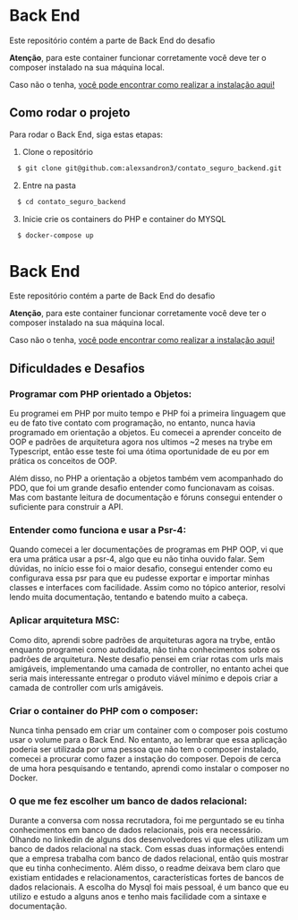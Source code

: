 # Back End


Este repositório contém a parte de Back End do desafio

**Atenção**, para este container funcionar corretamente você deve ter o composer instalado na sua máquina local.

Caso não o tenha, [você pode encontrar como realizar a instalação aqui!](https://getcomposer.org/doc/00-intro.md#installation-linux-unix-macos)


## Como rodar o projeto


Para rodar o Back End, siga estas etapas:

1. Clone o repositório

```bash
  $ git clone git@github.com:alexsandron3/contato_seguro_backend.git
```

2. Entre na pasta

```bash
  $ cd contato_seguro_backend
```


3. Inicie crie os containers do PHP e container do MYSQL

```bash
  $ docker-compose up
```
# Back End


Este repositório contém a parte de Back End do desafio

**Atenção**, para este container funcionar corretamente você deve ter o composer instalado na sua máquina local.

Caso não o tenha, [você pode encontrar como realizar a instalação aqui!](https://getcomposer.org/doc/00-intro.md#installation-linux-unix-macos)


## Dificuldades e Desafios


### Programar com PHP orientado a Objetos:
Eu programei em PHP por muito tempo e PHP foi a primeira linguagem que eu de fato tive contato com programação, no entanto, nunca havia programado em orientação a objetos.
Eu comecei a aprender conceito de OOP e padrões de arquitetura agora nos ultimos ~2 meses na trybe em Typescript, então esse teste foi uma ótima oportunidade de eu por em prática os conceitos de OOP.

Além disso, no PHP a orientação a objetos também vem acompanhado do PDO, que foi um grande desafio entender como funcionavam as coisas. Mas com bastante leitura de documentação e fóruns consegui entender o suficiente para construir a API.

### Entender como funciona e usar a Psr-4:

Quando comecei a ler documentações de programas em PHP OOP, vi que era uma prática usar a psr-4, algo que eu não tinha ouvido falar. Sem dúvidas, no início esse foi o maior desafio, consegui entender como eu configurava essa psr para que eu pudesse exportar e importar minhas classes e interfaces com facilidade. Assim como no tópico anterior, resolvi lendo muita documentação, tentando e batendo muito a cabeça.


### Aplicar arquitetura MSC:

Como dito, aprendi sobre padrões de arquiteturas agora na trybe, então enquanto programei como autodidata, não tinha conhecimentos sobre os padrões de arquitetura.
Neste desafio pensei em criar rotas com urls mais amigáveis, implementando uma camada de controller, no entanto achei que seria mais interessante entregar o produto viável mínimo e depois criar a camada de controller com urls amigáveis.


### Criar o container do PHP com o composer:

Nunca tinha pensado em criar um container com o composer pois costumo usar o volume para o Back End.
No entanto, ao lembrar que essa aplicação poderia ser utilizada por uma pessoa que não tem o composer instalado,
comecei a procurar como fazer a instação do composer.
Depois de cerca de uma hora pesquisando e tentando, aprendi como instalar o composer no Docker.


### O que me fez escolher um banco de dados relacional:

Durante a conversa com nossa recrutadora, foi me perguntado se eu tinha conhecimentos em banco de dados relacionais, pois era necessário. 
Olhando no linkedin de alguns dos desenvolvedores vi que eles utilizam um banco de dados relacional na stack.
Com essas duas informações entendi que a empresa trabalha com banco de dados relacional, então quis mostrar que eu tinha conhecimento.
Além disso, o readme deixava bem claro que existiam entidades e relacionamentos, características fortes de bancos de dados relacionais.
A escolha do Mysql foi mais pessoal, é um banco que eu utilizo e estudo a alguns anos e tenho mais facilidade com a sintaxe e documentação.
